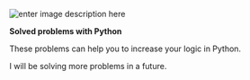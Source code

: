 ﻿![enter image description here](https://www.python.org/static/img/python-logo.png)
 
 
**Solved problems with Python**

These problems can help you to increase your logic in Python.

I will be solving more problems in a future.
